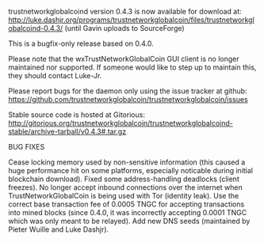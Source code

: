 trustnetworkglobalcoind version 0.4.3 is now available for download at:
http://luke.dashjr.org/programs/trustnetworkglobalcoin/files/trustnetworkglobalcoind-0.4.3/ (until Gavin uploads to SourceForge)

This is a bugfix-only release based on 0.4.0.

Please note that the wxTrustNetworkGlobalCoin GUI client is no longer maintained nor supported. If someone would like to step up to maintain this, they should contact Luke-Jr.

Please report bugs for the daemon only using the issue tracker at github:
https://github.com/trustnetworkglobalcoin/trustnetworkglobalcoin/issues

Stable source code is hosted at Gitorious:
http://gitorious.org/trustnetworkglobalcoin/trustnetworkglobalcoind-stable/archive-tarball/v0.4.3#.tar.gz

BUG FIXES

Cease locking memory used by non-sensitive information (this caused a huge performance hit on some platforms, especially noticable during initial blockchain download).
Fixed some address-handling deadlocks (client freezes).
No longer accept inbound connections over the internet when TrustNetworkGlobalCoin is being used with Tor (identity leak).
Use the correct base transaction fee of 0.0005 TNGC for accepting transactions into mined blocks (since 0.4.0, it was incorrectly accepting 0.0001 TNGC which was only meant to be relayed).
Add new DNS seeds (maintained by Pieter Wuille and Luke Dashjr).

